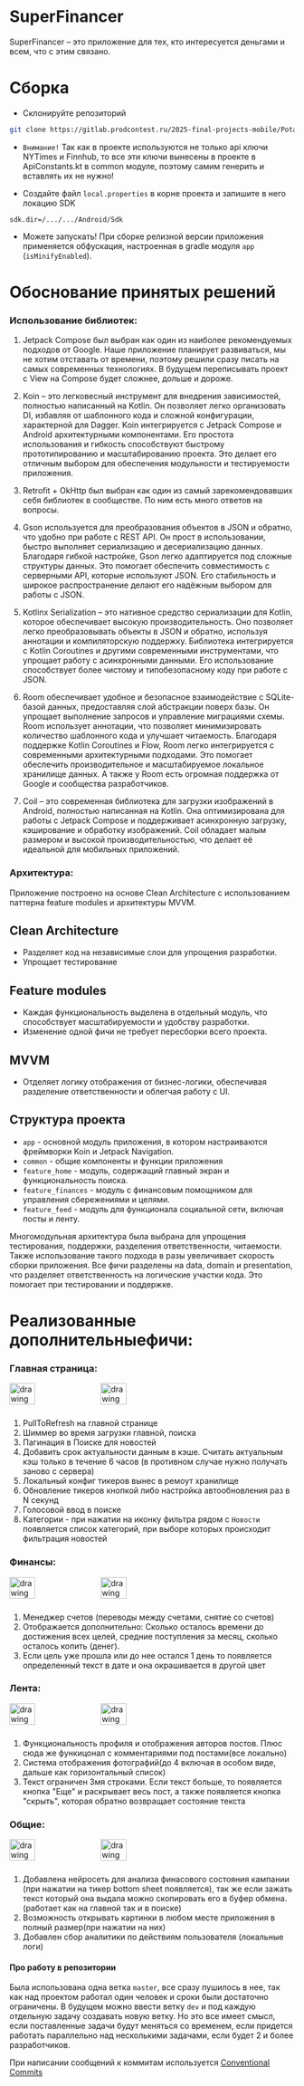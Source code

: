 # SuperFinancer
SuperFinancer – это приложение для тех, кто интересуется деньгами и всем, что с этим связано.

# Сборка

- Склонируйте репозиторий

```bash
git clone https://gitlab.prodcontest.ru/2025-final-projects-mobile/PotaninPM.git
```

- `Внимание!` Так как в проекте используются не только api ключи NYTimes и Finnhub, то все эти ключи вынесены в проекте в ApiConstants.kt в common модуле, поэтому самим генерить и вставлять их не нужно!

- Создайте файл `local.properties` в корне проекта и запишите в него локацию SDK

```properties
sdk.dir=/.../.../Android/Sdk
```

- Можете запускать!
При сборке релизной версии приложения применяется обфускация, настроенная в gradle модуля `app` (`isMinifyEnabled`).

# Обоснование принятых решений

### Использование библиотек:

1. Jetpack Compose был выбран как один из наиболее рекомендуемых подходов от Google. Наше приложение планирует развиваться, мы не хотим отставать от времени, поэтому решили сразу писать на самых современных технологиях. В будущем переписывать проект с View на Compose будет сложнее, дольше и дороже.

2. Koin – это легковесный инструмент для внедрения зависимостей, полностью написанный на Kotlin. Он позволяет легко организовать DI, избавляя от шаблонного кода и сложной конфигурации, характерной для Dagger. Koin интегрируется с Jetpack Compose и Android архитектурными компонентами. Его простота использования и гибкость способствуют быстрому прототипированию и масштабированию проекта. Это делает его отличным выбором для обеспечения модульности и тестируемости приложения.

3. Retrofit + OkHttp был выбран как один из самый зарекомендовавших себя библиотек в сообществе. По ним есть много ответов на вопросы.

4. Gson используется для преобразования объектов в JSON и обратно, что удобно при работе с REST API. Он прост в использовании, быстро выполняет сериализацию и десериализацию данных. Благодаря гибкой настройке, Gson легко адаптируется под сложные структуры данных. Это помогает обеспечить совместимость с серверными API, которые используют JSON. Его стабильность и широкое распространение делают его надёжным выбором для работы с JSON.

5. Kotlinx Serialization – это нативное средство сериализации для Kotlin, которое обеспечивает высокую производительность. Оно позволяет легко преобразовывать объекты в JSON и обратно, используя аннотации и компиляторскую поддержку. Библиотека интегрируется с Kotlin Coroutines и другими современными инструментами, что упрощает работу с асинхронными данными. Его использование способствует более чистому и типобезопасному коду при работе с JSON.

6. Room обеспечивает удобное и безопасное взаимодействие с SQLite-базой данных, предоставляя слой абстракции поверх базы. Он упрощает выполнение запросов и управление миграциями схемы. Room использует аннотации, что позволяет минимизировать количество шаблонного кода и улучшает читаемость. Благодаря поддержке Kotlin Coroutines и Flow, Room легко интегрируется с современными архитектурными подходами. Это помогает обеспечить производительное и масштабируемое локальное хранилище данных. А также у Room есть огромная поддержка от Google и сообщества разработчиков.

7. Coil – это современная библиотека для загрузки изображений в Android, полностью написанная на Kotlin. Она оптимизирована для работы с Jetpack Compose и поддерживает асинхронную загрузку, кэширование и обработку изображений. Coil обладает малым размером и высокой производительностью, что делает её идеальной для мобильных приложений.

### Архитектура:

Приложение построено на основе Clean Architecture с использованием паттерна feature modules и архитектуры MVVM.

## Clean Architecture

- Разделяет код на независимые слои для упрощения разработки.
- Упрощает тестирование

## Feature modules

- Каждая функциональность выделена в отдельный модуль, что способствует масштабируемости и удобству разработки.
- Изменение одной фичи не требует пересборки всего проекта.

## MVVM

- Отделяет логику отображения от бизнес-логики, обеспечивая разделение ответственности и облегчая работу с UI.

## Структура проекта

- `app` -  основной модуль приложения, в котором настраиваются фреймворки Koin и Jetpack Navigation.
- `common` - общие компоненты и функции приложения
- `feature_home` - модуль, содержащий главный экран и функциональность поиска.
- `feature_finances` - модуль с финансовым помощником для управления сбережениями и целями.
- `feature_feed` - модуль для функционала социальной сети, включая посты и ленту.

Многомодульная архитектура была выбрана для упрощения тестирования, поддержки, разделения ответственности, читаемости. Также использование такого подхода в разы увеличивает скорость сборки приложения. Все фичи разделены на data, domain и presentation, что разделяет ответственность на логические участки кода. Это помогает при тестировании и поддержке.

# Реализованные дополнительныефичи:

### Главная страница:
<div style="display: flex; flex-wrap: wrap;">
    <img src="screenshots/home_screen_dark.png" alt="drawing" style="width: 30%; height: auto; margin-bottom: 10px;"/>
    <img src="screenshots/home_screen_light.png" alt="drawing" style="width: 30%; height: auto; margin-bottom: 10px; margin-left: 10px"/>
</div>

1. PullToRefresh на главной странице
2. Шиммер во время загрузки главной, поиска
3. Пагинация в Поиске для новостей
4. Добавить срок актуальности данным в кэше. Считать актуальным кэш только в течение 6 часов (в противном случае нужно получать заново с сервера)
5. Локальный конфиг тикеров вынес в ремоут хранилище
6. Обновление тикеров кнопкой либо настройка автообновления раз в N секунд
7. Голосовой ввод в поиске
8. Категории - при нажатии на иконку фильтра рядом с `Новости` появляется список категорий, при выборе которых происходит фильтрация новостей
### Финансы:
<div style="display: flex; flex-wrap: wrap;">
    <img src="screenshots/finances_stat.png" alt="drawing" style="width: 30%; height: auto; margin-bottom: 10px;"/>
    <img src="screenshots/finances_operations.png" alt="drawing" style="width: 30%; height: auto; margin-bottom: 10px; margin-left: 10px; margin-left: 10px"/>
</div>

1. Менеджер счетов (переводы между счетами, снятие со счетов)
2. Отображается дополнительно: Сколько осталось времени до достижения всех целей, средние поступления за месяц, сколько осталось копить (денег).
3. Если цель уже прошла или до нее остался 1 день то появляется определенный текст в дате и она окрашивается в другой цвет
### Лента:
<div style="display: flex; flex-wrap: wrap;">
    <img src="screenshots/posts_main.png" alt="drawing" style="width: 30%; height: auto; margin-bottom: 10px;"/>
    <img src="screenshots/post_comments.png" alt="drawing" style="width: 30%; height: auto; margin-bottom: 10px; margin-left: 10px"/>
</div>

1. Функциональность профиля и отображения авторов постов. Плюс сюда же функицонал с комментариями под постами(все локально)
2. Система отображения фотографий(до 4 включая в особом виде, дальше как горизонтальный список)
3. Текст ограничен 3мя строками. Если текст больше, то появляется кнопка "Еще" и раскрывает весь пост, а также появляется кнопка "скрыть", которая обратно возвращает состояние текста
### Общие:
<div style="display: flex; flex-wrap: wrap;">
    <img src="screenshots/ai_thinks.png" alt="drawing" style="width: 30%; height: auto; margin-bottom: 10px;"/>
    <img src="screenshots/big_image.png" alt="drawing" style="width: 30%; height: auto; margin-bottom: 10px; margin-left: 10px"/>
</div>

1. Добавлена нейросеть для анализа финасового состояния кампании (при нажатии на тикер bottom sheet появляется), так же если зажать текст который она выдала можно скопировать его в буфер обмена. (работает как на главной так и в поиске)
2. Возможность открывать картинки в любом месте приложения в полный размер(при нажатии на них)
3. Добавлен сбор аналитики по действиям пользователя (локальные логи)

#### Про работу в репозитории

Была использована одна ветка `master`, все сразу пушилось в нее, так как над проектом работал один человек и сроки были достаточно ограничены. В будущем можно ввести ветку `dev` и под каждую отдельную задачу создавать новую ветку. Но это все имеет смысл, если поставленные задачи будут меняться со временем, если придется работать параллельно над несколькими задачами, если будет 2 и более разработчиков.

При написании сообщений к коммитам используется [Conventional Commits](https://www.conventionalcommits.org/en/v1.0.0/)